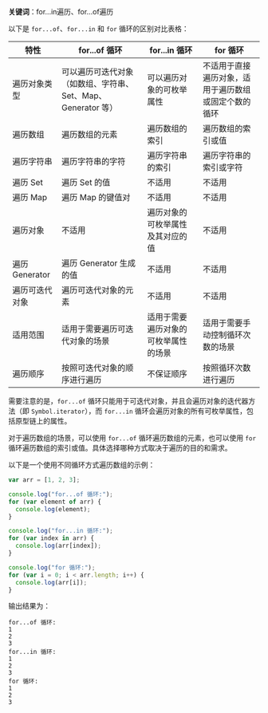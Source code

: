 **关键词**：for...in遍历、for...of遍历

以下是 `for...of`、`for...in` 和 `for` 循环的区别对比表格：

| 特性             | for...of 循环                                                    | for...in 循环                                             | for 循环                                                   |
|------------------|----------------------------------------------------------------|-----------------------------------------------------------|------------------------------------------------------------|
| 遍历对象类型     | 可以遍历可迭代对象（如数组、字符串、Set、Map、Generator 等）      | 可以遍历对象的可枚举属性                                    | 不适用于直接遍历对象，适用于遍历数组或固定个数的循环         |
| 遍历数组         | 遍历数组的元素                                                  | 遍历数组的索引                                             | 遍历数组的索引或值                                         |
| 遍历字符串       | 遍历字符串的字符                                                | 遍历字符串的索引                                           | 遍历字符串的索引或字符                                     |
| 遍历 Set         | 遍历 Set 的值                                                   | 不适用                                                     | 不适用                                                     |
| 遍历 Map         | 遍历 Map 的键值对                                               | 不适用                                                     | 不适用                                                     |
| 遍历对象         | 不适用                                                         | 遍历对象的可枚举属性及其对应的值                            | 不适用                                                     |
| 遍历 Generator   | 遍历 Generator 生成的值                                          | 不适用                                                     | 不适用                                                     |
| 遍历可迭代对象   | 遍历可迭代对象的元素                                            | 不适用                                                     | 不适用                                                     |
| 适用范围         | 适用于需要遍历可迭代对象的场景                                  | 适用于需要遍历对象的可枚举属性的场景                        | 适用于需要手动控制循环次数的场景                           |
| 遍历顺序         | 按照可迭代对象的顺序进行遍历                                    | 不保证顺序                                                 | 按照循环次数进行遍历                                       |

需要注意的是，`for...of` 循环只能用于可迭代对象，并且会遍历对象的迭代器方法（即 `Symbol.iterator`），而 `for...in` 循环会遍历对象的所有可枚举属性，包括原型链上的属性。

对于遍历数组的场景，可以使用 `for...of` 循环遍历数组的元素，也可以使用 `for` 循环遍历数组的索引或值。具体选择哪种方式取决于遍历的目的和需求。

以下是一个使用不同循环方式遍历数组的示例：

```javascript
var arr = [1, 2, 3];

console.log("for...of 循环:");
for (var element of arr) {
  console.log(element);
}

console.log("for...in 循环:");
for (var index in arr) {
  console.log(arr[index]);
}

console.log("for 循环:");
for (var i = 0; i < arr.length; i++) {
  console.log(arr[i]);
}
```

输出结果为：

```
for...of 循环:
1
2
3
for...in 循环:
1
2
3
for 循环:
1
2
3
```
